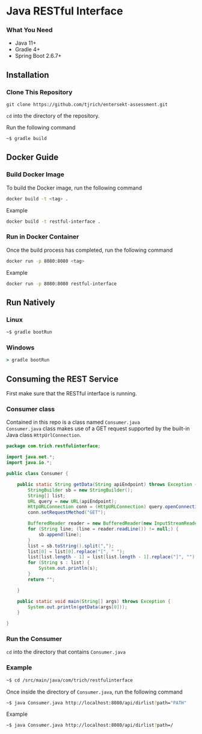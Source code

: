 # Java RESTful Interface

### What You Need
- Java 11+
- Gradle 4+
- Spring Boot 2.6.7+
## Installation
### Clone This Repository
```
git clone https://github.com/tjrich/entersekt-assessment.git
```
```cd``` into the directory of the repository.

Run the following command
```bash
~$ gradle build
```
## Docker Guide
### Build Docker Image
To build the Docker image, run the following command
```bash
docker build -t <tag> .
```
Example
```bash
docker build -t restful-interface .
```
### Run in Docker Container
Once the build process has completed, run the following command
```bash
docker run -p 8080:8080 <tag>
```
Example
```bash
docker run -p 8080:8080 restful-interface
```
## Run Natively
### Linux
``` bash
~$ gradle bootRun
```
### Windows
``` cmd
> gradle bootRun
```

## Consuming the REST Service
First make sure that the RESTful interface is running.    
### Consumer class
Contained in this repo is a class named ```Consumer.java```  
```Consumer.java``` class makes use of a GET request supported by the built-in Java class ```HttpUrlConnection```.  
```java
package com.trich.restfulinterface;

import java.net.*;
import java.io.*;

public class Consumer {

    public static String getData(String apiEndpoint) throws Exception {
        StringBuilder sb = new StringBuilder();
        String[] list;
        URL query = new URL(apiEndpoint);
        HttpURLConnection conn = (HttpURLConnection) query.openConnection();
        conn.setRequestMethod("GET");

        BufferedReader reader = new BufferedReader(new InputStreamReader(conn.getInputStream()));
        for (String line; (line = reader.readLine()) != null;) {
            sb.append(line);
        }
        list = sb.toString().split(",");
        list[0] = list[0].replace("[", " ");
        list[list.length - 1] = list[list.length - 1].replace("]", "");
        for (String s : list) {
            System.out.println(s);
        }
        return "";

    }

    public static void main(String[] args) throws Exception {
        System.out.println(getData(args[0]));
    }

}
```  
### Run the Consumer
```cd``` into the directory that contains ```Consumer.java```    
### Example
```bash
~$ cd /src/main/java/com/trich/restfulinterface
```  
Once inside the directory of ```Consumer.java```, run the following command
```bash
~$ java Consumer.java http://localhost:8080/api/dirlist?path="PATH"
```
Example
```bash
~$ java Consumer.java http://localhost:8080/api/dirlist?path=/
```

